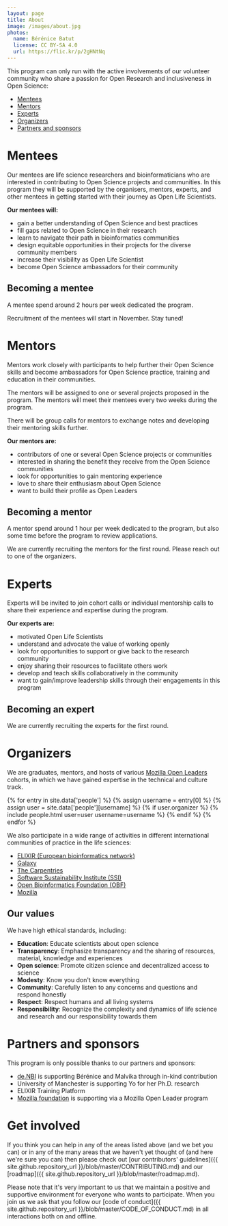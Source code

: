 ```yaml
---
layout: page
title: About
image: /images/about.jpg
photos:
  name: Bérénice Batut
  license: CC BY-SA 4.0
  url: https://flic.kr/p/2gHNtNq
---
```


This program can only run with the active involvements of our volunteer community who share a passion for Open Research and inclusiveness in Open Science:

- [Mentees](#mentees)
- [Mentors](#mentors)
- [Experts](#experts)
- [Organizers](#organizers)
- [Partners and sponsors](#partners-and-sponsors)

# Mentees

Our mentees are life science researchers and bioinformaticians who are interested in contributing to Open Science projects and communities. In this program they will be supported by the organisers, mentors, experts, and other mentees in getting started with their journey as Open Life Scientists.

**Our mentees will:**

- gain a better understanding of Open Science and best practices
- fill gaps related to Open Science in their research
- learn to navigate their path in bioinformatics communities
- design equitable opportunities in their projects for the diverse community members
- increase their visibility as Open Life Scientist
- become Open Science ambassadors for their community

## Becoming a mentee

A mentee spend around 2 hours per week dedicated the program. 

Recruitment of the mentees will start in November. Stay tuned!

# Mentors

Mentors work closely with participants to help further their Open Science skills and become ambassadors for Open Science practice, training and education in their communities.

The mentors will be assigned to one or several projects proposed in the program. The mentors will meet  their mentees every two weeks during the program.

There will be group calls for mentors to exchange notes and developing their mentoring skills further.

**Our mentors are:**

- contributors of one or several Open Science projects or communities
- interested in sharing the benefit they receive from the Open Science communities
- look for opportunities to gain mentoring experience
- love to share their enthusiasm about Open Science
- want to build their profile as Open Leaders

## Becoming a mentor

A mentor spend around 1 hour per week dedicated to the program, but also some time before the program to review applications.

We are currently recruiting the mentors for the first round. Please reach out to one of the organizers.

# Experts

Experts will be invited to join cohort calls or individual mentorship calls to share their experience and expertise during the program.

**Our experts are:**

- motivated Open Life Scientists
- understand and advocate the value of working openly
- look for opportunities to support or give back to the research community
- enjoy sharing their resources to facilitate others work
- develop and teach skills collaboratively in the community
- want to gain/improve leadership skills through their engagements in this program

## Becoming an expert

We are currently recruiting the experts for the first round.

# Organizers

We are graduates, mentors, and hosts of various [Mozilla Open Leaders](https://foundation.mozilla.org/en/opportunity/mozilla-open-leaders/) cohorts, in which we have gained expertise in the technical and culture track.
<div class="people">
{% for entry in site.data['people'] %}
    {% assign username = entry[0] %}
    {% assign user = site.data['people'][username] %}
    {% if user.organizer %}
      {% include people.html user=user username=username %}
    {% endif %}
{% endfor %}
</div>

We also participate in a wide range of activities in different international communities of practice in the life sciences:
- [ELIXIR (European bioinformatics network)](https://elixir-europe.org/)
- [Galaxy](https://galaxyproject.org/)
- [The Carpentries](https://carpentries.org/)
- [Software Sustainability Institute (SSI)](https://www.software.ac.uk/)
- [Open Bioinformatics Foundation (OBF)](https://www.open-bio.org/)
- [Mozilla](https://foundation.mozilla.org/en/)

## Our values

We have high ethical standards, including:

- **Education**: Educate scientists about open science
- **Transparency**: Emphasize transparency and the sharing of resources, material, knowledge and experiences
- **Open science**: Promote citizen science and decentralized access to science
- **Modesty**: Know you don't know everything
- **Community**: Carefully listen to any concerns and questions and respond honestly
- **Respect**: Respect humans and all living systems
- **Responsibility**: Recognize the complexity and dynamics of life science and research and our responsibility towards them

# Partners and sponsors

This program is only possible thanks to our partners and sponsors:

- [de.NBI](https://www.denbi.de/) is supporting Bérénice and Malvika through in-kind contribution
- University of Manchester is supporting Yo for her Ph.D. research
- ELIXIR Training Platform
- [Mozilla foundation](https://foundation.mozilla.org/en/) is supporting via a Mozilla Open Leader program

# Get involved

If you think you can help in any of the areas listed above (and we bet you can)
or in any of the many areas that we haven't yet thought of (and here we're sure
you can) then please check out [our contributors'
guidelines]({{ site.github.repository_url }}/blob/master/CONTRIBUTING.md) and
our [roadmap]({{ site.github.repository_url }}/blob/master/roadmap.md).

Please note that it's very important to us that we maintain a positive and
supportive environment for everyone who wants to participate. When you join us
we ask that you follow our [code of conduct]({{ site.github.repository_url
}}/blob/master/CODE_OF_CONDUCT.md) in all interactions both on and offline.

